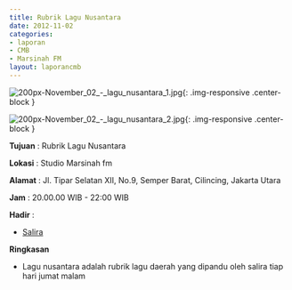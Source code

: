 ```yaml
---
title: Rubrik Lagu Nusantara
date: 2012-11-02
categories:
- laporan
- CMB
- Marsinah FM
layout: laporancmb
---
```


![200px-November_02_-_lagu_nusantara_1.jpg](/uploads/200px-November_02_-_lagu_nusantara_1.jpg){: .img-responsive .center-block }

![200px-November_02_-_lagu_nusantara_2.jpg](/uploads/200px-November_02_-_lagu_nusantara_2.jpg){: .img-responsive .center-block }


**Tujuan** : Rubrik Lagu Nusantara 

**Lokasi** : Studio Marsinah fm 

**Alamat** : Jl. Tipar Selatan XII, No.9, Semper Barat, Cilincing, Jakarta Utara 

**Jam** : 20.00.00 WIB - 22:00 WIB 

**Hadir** :
* [Salira](http://wiki.ciptamedia.org/wiki/Salira)

**Ringkasan**  
* Lagu nusantara adalah rubrik lagu daerah yang dipandu oleh salira tiap hari jumat malam
